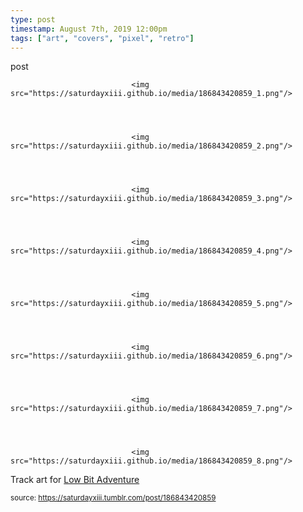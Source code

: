 ```yaml
---
type: post
timestamp: August 7th, 2019 12:00pm
tags: ["art", "covers", "pixel", "retro"]
---
```

post


                               <img src="https://saturdayxiii.github.io/media/186843420859_1.png"/>
                           

                                                                                                                           

                               <img src="https://saturdayxiii.github.io/media/186843420859_2.png"/>
                           

                                                                                                                           

                               <img src="https://saturdayxiii.github.io/media/186843420859_3.png"/>
                           

                                                                                                                           

                               <img src="https://saturdayxiii.github.io/media/186843420859_4.png"/>
                           

                                                                                                                           

                               <img src="https://saturdayxiii.github.io/media/186843420859_5.png"/>
                           

                                                                                                                           

                               <img src="https://saturdayxiii.github.io/media/186843420859_6.png"/>
                           

                                                                                                                           

                               <img src="https://saturdayxiii.github.io/media/186843420859_7.png"/>
                           

                                                                                                                           

                               <img src="https://saturdayxiii.github.io/media/186843420859_8.png"/>
                           

                                                                                                                      
Track art for <a href="https://saturdayxiii.bandcamp.com/album/low-bit-adventure" target="_blank">Low Bit Adventure</a>
 
                                    
                
                
                
                
                                
<small>source: https://saturdayxiii.tumblr.com/post/186843420859</small>